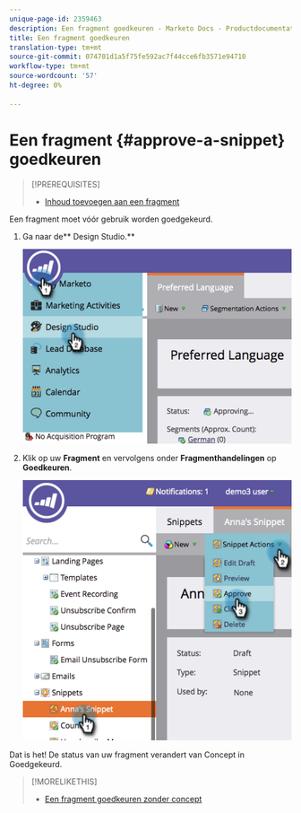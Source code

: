 ```yaml
---
unique-page-id: 2359463
description: Een fragment goedkeuren - Marketo Docs - Productdocumentatie
title: Een fragment goedkeuren
translation-type: tm+mt
source-git-commit: 074701d1a5f75fe592ac7f44cce6fb3571e94710
workflow-type: tm+mt
source-wordcount: '57'
ht-degree: 0%

---
```



# Een fragment {#approve-a-snippet} goedkeuren

>[!PREREQUISITES]
>
>* [Inhoud toevoegen aan een fragment](add-content-to-a-snippet.md)

>



Een fragment moet vóór gebruik worden goedgekeurd.

1. Ga naar de** Design Studio.**

   ![](assets/image2014-9-16-8-3a55-3a15.png)

1. Klik op uw **Fragment** en vervolgens onder **Fragmenthandelingen** op **Goedkeuren**.

   ![](assets/image2014-9-16-8-3a55-3a24.png)

Dat is het! De status van uw fragment verandert van Concept in Goedgekeurd.

>[!MORELIKETHIS]
>
>* [Een fragment goedkeuren zonder concept](approve-a-snippet-with-no-draft.md)

>



